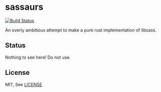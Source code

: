 sassaurs
====

[![Build Status](https://travis-ci.org/justinlatimer/sassaurs.svg?branch=master)](https://travis-ci.org/justinlatimer/sassaurs)

An overly ambitious attempt to make a pure rust implementation of libsass.

## Status

Nothing to see here! Do not use.

## License

MIT, See [LICENSE](LICENSE)

